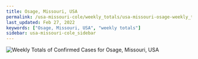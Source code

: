 ```yaml
---
title: Osage, Missouri, USA
permalink: /usa-missouri-cole/weekly_totals/usa-missouri-osage-weekly_totals.html
last_updated: Feb 27, 2022
keywords: ["Osage, Missouri, USA", "weekly totals"]
sidebar: usa-missouri-cole_sidebar
---
```


![Weekly Totals of Confirmed Cases for Osage, Missouri, USA](/covid_tracker/images/graphs/usa-missouri-osage-weekly_totals_graph.png)
